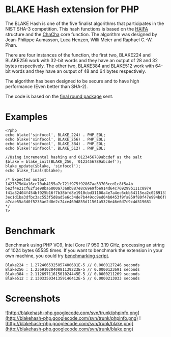 # BLAKE Hash extension for PHP #
The BLAKE Hash is one of the five finalist algorithms that participates in the NIST SHA-3 competition. This hash functions is based on the [HAIFA](http://eprint.iacr.org/2007/278) structure and the [ChaCha](http://cr.yp.to/chacha.html) core function.
The algorithm was designed by Jean-Philippe Aumasson, Luca Henzen, Willi Meier and Raphael C.-W. Phan.

There are four instances of the function, the first two, BLAKE224 and BLAKE256 work with 32-bit words and they have an output of 28 and 32 bytes respectively. The other two, BLAKE384 and BLAKE512 work with 64-bit words and they have an output of 48 and 64 bytes respectively.

The algorithm has been designed to be secure and to have high performance (Even better than SHA-2).

The code is based on the [final round package](http://131002.net/blake/#final) sent.

# Examples #
```
<?php
echo blake('sinfocol', BLAKE_224) . PHP_EOL;
echo blake('sinfocol', BLAKE_256) . PHP_EOL;
echo blake('sinfocol', BLAKE_384) . PHP_EOL;
echo blake('sinfocol', BLAKE_512) . PHP_EOL;

//Using incremental hashing and 0123456789abcdef as the salt
$blake = blake_init(BLAKE_256, '0123456789abcdef');
blake_update($blake, 'sinfocol');
echo blake_final($blake);

/* Expected output
1427375d4a16cc70ab4155a7c721f975f92867aa53703ccd1c8f5a4b
be2f4e21cf62f1e98ba6800a73a8b887e8c69e9fbe914d64c769299b111c8974
f41a32404f454bf925b16f7b38bfd8e1910cbd31100a4e7a4ec6cbb54115ea2c0289133953a4a28b04f6ddf14a1884cb
3ec1d1ba3dfbc3ac553f5d8ad5e6c34de7b449cc9ed04b0453f9fa859f80f47e994b6f84f859a86b66b203b0d335867b4cece8c7a0dfa5092e17b1271a5a7e70
a7cae55a3d0f5235ae2d0e2c74ce469d855d11561a5326e46e6d7c9c4d319681
*/
?>
```

# Benchmark #
Benchmark using PHP VC9, Intel Core i7 950 3.19 GHz, processing an string of 1024 bytes 65535 times.
If you want to benchmark the extension in your own machine, you could try [benchmarking script](http://code.google.com/p/blakehash-php/downloads/detail?name=benchmark.php).

```
Blake224 : 1.2724665325057400681E-5 // 0.0000127246 seconds
Blake256 : 1.2369102040881139223E-5 // 0.0000123691 seconds
Blake384 : 2.1126971161501024445E-5 // 0.0000211269 seconds
Blake512 : 2.1303350341359146412E-5 // 0.0000213033 seconds
```

# Screenshots #
![http://blakehash-php.googlecode.com/svn/trunk/phpinfo.png](http://blakehash-php.googlecode.com/svn/trunk/phpinfo.png)
![http://blakehash-php.googlecode.com/svn/trunk/blake.png](http://blakehash-php.googlecode.com/svn/trunk/blake.png)